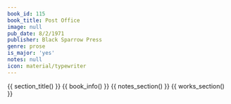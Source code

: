 ```yaml
---
book_id: 115
book_title: Post Office
image: null
pub_date: 8/2/1971
publisher: Black Sparrow Press
genre: prose
is_major: 'yes'
notes: null
icon: material/typewriter
---
```


{{ section_title() }}
{{ book_info() }}
{{ notes_section() }}
{{ works_section() }}
